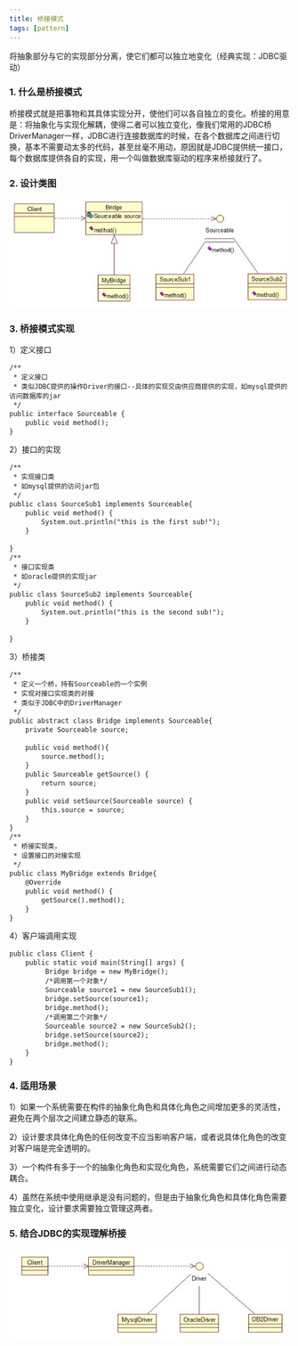 ```yaml
---
title: 桥接模式
tags: [pattern]
---
```


将抽象部分与它的实现部分分离，使它们都可以独立地变化（经典实现：JDBC驱动）

### 1. 什么是桥接模式
桥接模式就是把事物和其具体实现分开，使他们可以各自独立的变化。桥接的用意是：将抽象化与实现化解耦，使得二者可以独立变化，像我们常用的JDBC桥DriverManager一样，JDBC进行连接数据库的时候，在各个数据库之间进行切换，基本不需要动太多的代码，甚至丝毫不用动，原因就是JDBC提供统一接口，每个数据库提供各自的实现，用一个叫做数据库驱动的程序来桥接就行了。

### 2. 设计类图

![](/images/java_pattern/bridge/bridge.jpg)

### 3. 桥接模式实现
1）定义接口

```
/**
 * 定义接口
 * 类似JDBC提供的操作Driver的接口--具体的实现交由供应商提供的实现，如mysql提供的访问数据库的jar
 */
public interface Sourceable {
    public void method();
}
```

2）接口的实现

```
/**
 * 实现接口类
 * 如mysql提供的访问jar包
 */
public class SourceSub1 implements Sourceable{
    public void method() {
        System.out.println("this is the first sub!");
    }

}
/**
 * 接口实现类
 * 如oracle提供的实现jar
 */
public class SourceSub2 implements Sourceable{
    public void method() {
        System.out.println("this is the second sub!");
    }

}
```

3）桥接类

```
/**
 * 定义一个桥，持有Sourceable的一个实例
 * 实现对接口实现类的对接
 * 类似于JDBC中的DriverManager
 */
public abstract class Bridge implements Sourceable{
    private Sourceable source;  
      
    public void method(){  
        source.method();  
    }  
    public Sourceable getSource() {  
        return source;  
    }  
    public void setSource(Sourceable source) {  
        this.source = source;  
    }
}
/**
 * 桥接实现类，
 * 设置接口的对接实现
 */
public class MyBridge extends Bridge{
    @Override
    public void method() {
        getSource().method();
    }
}
```

4）客户端调用实现

```
public class Client {
    public static void main(String[] args) {
         Bridge bridge = new MyBridge();  
         /*调用第一个对象*/  
         Sourceable source1 = new SourceSub1();  
         bridge.setSource(source1);  
         bridge.method();  
         /*调用第二个对象*/  
         Sourceable source2 = new SourceSub2();  
         bridge.setSource(source2);  
         bridge.method(); 
    }
}
```

### 4. 适用场景
1）如果一个系统需要在构件的抽象化角色和具体化角色之间增加更多的灵活性，避免在两个层次之间建立静态的联系。 

2）设计要求具体化角色的任何改变不应当影响客户端，或者说具体化角色的改变对客户端是完全透明的。

3）一个构件有多于一个的抽象化角色和实现化角色，系统需要它们之间进行动态耦合。 

4）虽然在系统中使用继承是没有问题的，但是由于抽象化角色和具体化角色需要独立变化，设计要求需要独立管理这两者。

### 5. 结合JDBC的实现理解桥接
![](/images/java_pattern/bridge/jdbc_bridge.jpg)

